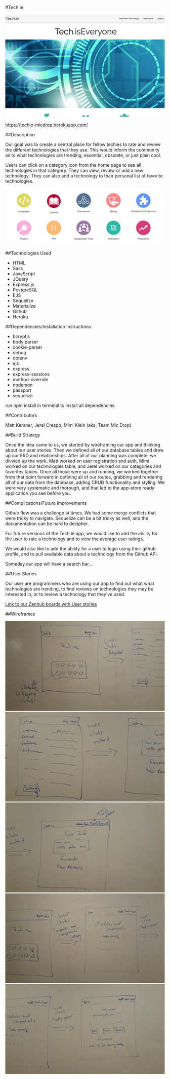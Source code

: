 #Tech.ie

![Tech.ie homepage](public/images/homepage.png)

https://techie-micdrop.herokuapp.com/

##Description

Our goal was to create a central place for fellow techies to rate and review the different technologies that they use. This would inform the community as to what technologies are trending, essential, obsolete, or just plain cool.

Users can click on a category icon from the home page to see all technologies in that category. They can view, review or add a new technology. They can also add a technology to their personal list of favorite technologies. 

![Category icons](public/images/caticons.png)

##Technologies Used

- HTML
- Sass
- JavaScript
- JQuery
- Express.js
- PostgreSQL
- EJS
- Sequelize
- Materialize
- Github
- Heroku

##Dependencies/Installation Instructions

- bcryptjs
- body parser
- cookie-parser
- debug
- dotenv
- ejs
- express
- express-sessions
- method-override
- nodemon
- passport
- sequelize

run npm install in terminal to install all dependencies. 

##Contributors

Matt Kersner, Jerel Crespo, Mimi Klein (aka, Team Mic Drop)

##Build Strategy

Once the idea came to us, we started by wireframing our app and thinking about our user stories. Then we defined all of our database tables and drew up our ERD and relationships. After all of our planning was complete, we divvied up the work. Matt worked on user registration and auth, Mimi worked on our technologies table, and Jerel worked on our categories and favorites tables. Once all those were up and running, we worked together from that point forward in defining all of our routes, grabbing and rendering all of our data from the database, adding CRUD functionality and styling. We were very systematic and thorough, and that led to the app-store ready application you see before you. 

##Complications/Future Improvements

Github flow was a challenge at times. We had some merge conflicts that were tricky to navigate. Sequelize can be a bit tricky as well, and the documentation can be hard to decipher. 

For future versions of the Tech.ie app, we would like to add the ability for the user to rate a technology and to view the average user ratings.

We would also like to add the ability for a user to login using their github profile, and to pull available data about a technology from the Github API.

Someday our app will have a search bar....

##User Stories

Our user are programmers who are using our app to find out what what technologies are trending, to find reviews on technologies they may be interested in, or to review a technology that they've used.

[Link to our Zenhub boards with User stories](https://github.com/mattkersner/techie#boards?repos=80841283)

##Wireframes

![wireframe](public/images/wireframe1.jpg)
![wireframe](public/images/wireframe2.jpg)
![wireframe](public/images/wireframe3.jpg)
![wireframe](public/images/wireframe4.jpg)
![wireframe](public/images/wireframe5.jpg)


